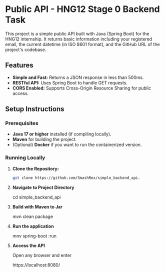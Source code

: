 # Public API - HNG12 Stage 0 Backend Task

This project is a simple public API built with Java (Spring Boot) for the HNG12 internship. It returns basic information including your registered email, the current datetime (in ISO 8601 format), and the GitHub URL of the project's codebase.

## Features

- **Simple and Fast:** Returns a JSON response in less than 500ms.
- **RESTful API:** Uses Spring Boot to handle GET requests.
- **CORS Enabled:** Supports Cross-Origin Resource Sharing for public access.

## Setup Instructions

### Prerequisites

- **Java 17 or higher** installed (if compiling locally).
- **Maven** for building the project.
- (Optional) **Docker** if you want to run the containerized version.

### Running Locally

1. **Clone the Repository:**

   ```sh
   git clone https://github.com/SmashRex/simple_backend_api.
   
2. **Navigate to Project Directory**

   cd simple_backend_api

3. **Build with Maven to Jar**

   mvn clean package

4. **Run the application**

   mnv spring-boot :run

5. **Access the API**
   
   Open any browser and enter
   
   https://localhost:8080/
